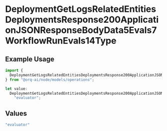 # DeploymentGetLogsRelatedEntitiesDeploymentsResponse200ApplicationJSONResponseBodyData5Evals7WorkflowRunEvals14Type

## Example Usage

```typescript
import {
  DeploymentGetLogsRelatedEntitiesDeploymentsResponse200ApplicationJSONResponseBodyData5Evals7WorkflowRunEvals14Type,
} from "@orq-ai/node/models/operations";

let value:
  DeploymentGetLogsRelatedEntitiesDeploymentsResponse200ApplicationJSONResponseBodyData5Evals7WorkflowRunEvals14Type =
    "evaluator";
```

## Values

```typescript
"evaluator"
```